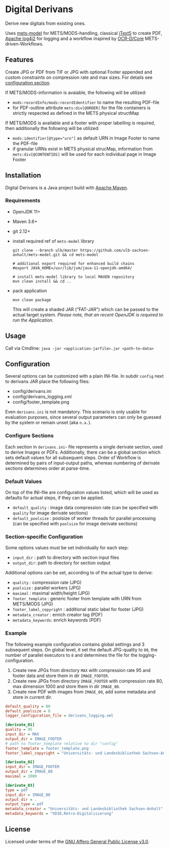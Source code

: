 # Digital Derivans

Derive new digitals from existing ones.

Uses [mets-model](https://github.com/MyCoRe-Org/mets-model) for METS/MODS-handling, classical [iText5](https://github.com/itext/itextpdf) to create PDF, [Apache log4j2](https://github.com/apache/logging-log4j2) for logging and a workflow inspired by [OCR-D/Core](https://github.com/OCR-D/core) METS-driven-Workflows.

## Features

Create JPG or PDF from TIF or JPG with optional Footer appended and custom constraints on compression rate and max sizes. For details see [configuration section](#Configuration).

If METS/MODS-information is avaiable, the following will be utilized:

* `mods:recordInfo/mods:recordIdentifier` to name the resulting PDF-file
* for PDF-outline attribute `mets:div[@ORDER]` for the file containers is strictly respected as defined in the METS physical structMap

If METS/MODS is available and a footer with proper labelling is required, then additionally the following will be utilized:

* `mods:identifier[@type="urn"]` as default URN in Image Footer
to name the PDF-file
* if granular URNs exist in METS physical strucMap, information from `mets:div[@CONTENTIDS]` will be used for each individual page in Image Footer

## Installation

Digital Derivans is a Java project build with [Apache Maven](https://github.com/apache/maven).

### Requirements

* OpenJDK 11+
* Maven 3.6+
* git 2.12+

* install required ref of `mets-model` library

  ```shell
  git clone --branch ulb/master https://github.com/ulb-sachsen-anhalt/mets-model.git && cd mets-model
  
  # additional export required for enhanced build chains
  #export JAVA_HOME=/usr/lib/jvm/java-11-openjdk-amd64/

  # install mets-model library to local MAVEN repository
  mvn clean install && cd ..
  ```

* pack application

  ```shell
  mvn clean package
  ```

  This will create a shaded JAR ("FAT-JAR") which can be passed to the actual target system. _Please note, that an recent OpenJDK is required to run the Application._

## Usage

Call via Cmdline: `java -jar <application-jarfile>.jar <path-to-data>`

## Configuration

Several options can be customized with a plain INI-file.
In subdir `config` next to derivans JAR place the following files:

* config/derivans.ini
* config/derivans_logging.xml
* config/footer_template.png

Even `derivans.ini` is not mandatory. This scenario is only usable for evaluation purposes, since several output parameters can only be guessed by the system or remain unset (aka `n.a.`).

### Configure Sections

Each section in `derivans.ini`- file represents a single derivate section, used to derive Images or PDFs.
Additionally, there can be a global section which sets default values for all subsequent steps.
Order of Workflow is determined by pairs of input-output paths, whereas numbering of derivate sections determines order at parse-time.

### Default Values

On top of the INI-file are configuration values listed, which will be used as defaults for actual steps, if they can be applied.

* `default_quality`  : image data compression rate (can be specified with `quality` for image derivate sections)
* `default_poolsize` : poolsize of worker threads for parallel processing (can be specified with `poolsize` for image derivate sections)

### Section-specific Configuration

Some options values must be set individually for each step:

* `input_dir` : path to directory with section input files
* `output_dir`: path to directory for section output

Additional options can be set, according to of the actual type to derive:

* `quality` : compression rate (JPG)
* `poolsize` : parallel workers (JPG)
* `maximal` : maximal width/height (JPG)
* `footer_template` : generic footer from template with URN from METS/MODS (JPG)
* `footer_label_copyright` : additional static label for footer (JPG)
* `metadata_creator` : enrich creator tag (PDF)
* `metadata_keywords`: enrich keywords (PDF)

### Example

The following example configuration contains global settings and 3 subsequent steps.
On global level, it set the default JPG-quality to `80`, the number of parallel executors to `8` and determines the file for the logging-configuration.

1. Create new JPGs from directory `MAX` with compression rate 95 and footer data and store them in dir `IMAGE_FOOTER`.
2. Create new JPGs from directory `IMAGE_FOOTER` with compression rate 80, max dimension 1000 and store them in dir `IMAGE_80`.
3. Create new PDF with images from `IMAGE_80`, add some metadata and store in current dir.

```ini
default_quality = 80
default_poolsize = 8
logger_configuration_file = derivans_logging.xml

[derivate_01]
quality = 95
input_dir = MAX
output_dir = IMAGE_FOOTER
# path to footer_template relative to dir "config"
footer_template = footer_template.png
footer_label_copyright = "Universitäts- und Landesbibliothek Sachsen-Anhalt"

[derivate_02]
input_dir = IMAGE_FOOTER
output_dir = IMAGE_80
maximal = 1000

[derivate_03]
type = pdf
input_dir = IMAGE_80
output_dir = .
output_type = pdf
metadata_creator = "Universitäts- und Landesbibliothek Sachsen-Anhalt"
metadata_keywords = "VD18,Retro-Digitalisierung"
```

## License

Licensed under terms of the [GNU Affero General Public License v3.0](https://spdx.org/licenses/AGPL-3.0-or-later.html).

